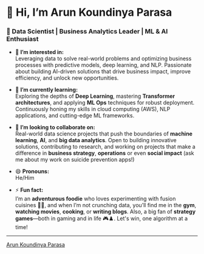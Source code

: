 # 👋 Hi, I’m Arun Koundinya Parasa

### 🚀 Data Scientist | Business Analytics Leader | ML & AI Enthusiast

- 👀 **I’m interested in:**  
  Leveraging data to solve real-world problems and optimizing business processes with predictive models, deep learning, and NLP. Passionate about building AI-driven solutions that drive business impact, improve efficiency, and unlock new opportunities.

- 🌱 **I’m currently learning:**  
  Exploring the depths of **Deep Learning**, mastering **Transformer architectures**, and applying **ML Ops** techniques for robust deployment. Continuously honing my skills in cloud computing (AWS), NLP applications, and cutting-edge ML frameworks.

- 💼 **I’m looking to collaborate on:**  
  Real-world data science projects that push the boundaries of **machine learning**, **AI**, and **big data analytics**. Open to building innovative solutions, contributing to research, and working on projects that make a difference in **business strategy**, **operations** or even **social impact** (ask me about my work on suicide prevention apps!)

- 😄 **Pronouns:**  
  He/Him

- ⚡ **Fun fact:**  
  I’m an **adventurous foodie** who loves experimenting with fusion cuisines 🌮🍣, and when I’m not crunching data, you’ll find me in the **gym**, **watching movies**, **cooking**, or **writing blogs**. Also, a big fan of **strategy games**—both in gaming and in life 🎮♟️. Let's win, one algorithm at a time!
  
---

<div class="badge-base LI-profile-badge" data-locale="en_US" data-size="medium" data-theme="dark" data-type="VERTICAL" data-vanity="arunkoundinya0710" data-version="v1"><a class="badge-base__link LI-simple-link" href="https://www.linkedin.com/in/arunkoundinya0710?trk=profile-badge">Arun Koundinya Parasa</a></div>

